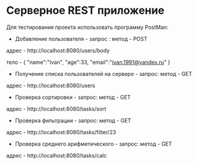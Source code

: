 # Серверное REST приложение

Для теcтирования проекта использовать программу PostMan:

* Добавление пользователя - запрос : метод - POST

адрес - http://localhost:8080/users/body

тело - { "name":"Ivan", "age":33, "email":"ivan.1991@yandex.ru" }

* Получение списка пользователей на сервере - запрос: метод - GET

адрес - http://localhost:8080/users

* Проверка сортировки - запрос: метод - GET

адрес - http://localhost:8080/tasks/sort

* Проверка фильтрации - запрос: метод - GET

адрес - http://localhost:8080/tasks/filter/23

* Проверка среднего арифметического - запрос: метод - GET

адрес - http://localhost:8080/tasks/calc